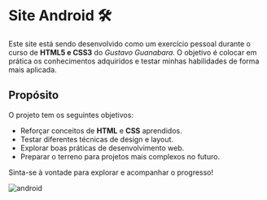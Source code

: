 # Site Android 🛠️

Este site está sendo desenvolvido como um exercício pessoal durante o curso de **HTML5 e CSS3** do *Gustavo Guanabara*. O objetivo é colocar em prática os conhecimentos adquiridos e testar minhas habilidades de forma mais aplicada.

## Propósito

O projeto tem os seguintes objetivos:
* Reforçar conceitos de **HTML** e **CSS** aprendidos.
* Testar diferentes técnicas de design e layout.
* Explorar boas práticas de desenvolvimento web.
* Preparar o terreno para projetos mais complexos no futuro.

Sinta-se à vontade para explorar e acompanhar o progresso!

![android](https://commons.wikimedia.org/wiki/File:Android_robot.png)

